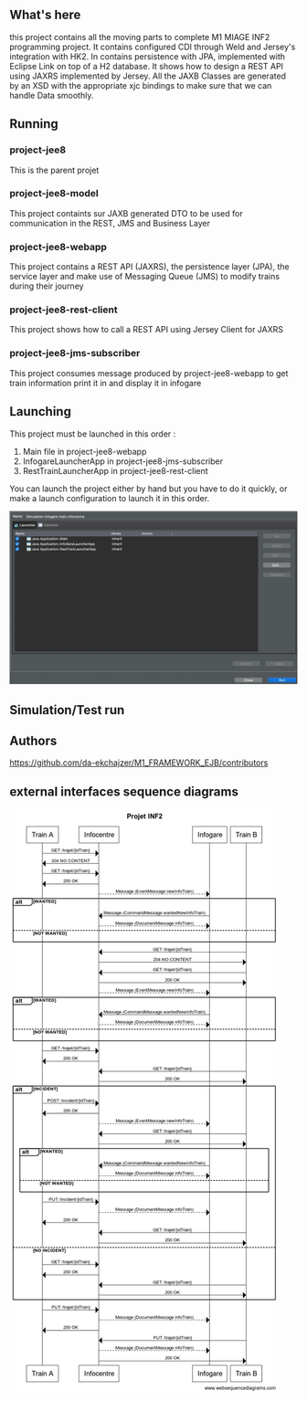 ## What's here

this project contains all the moving parts to complete M1 MIAGE INF2 programming project. It contains configured CDI through Weld and Jersey's integration with HK2. In contains persistence with JPA, implemented with Eclipse Link on top of a H2 database. It shows how to design a REST API using JAXRS implemented by Jersey. All the JAXB Classes are generated by an XSD with the appropriate xjc bindings to make sure that we can handle Data smoothly.



## Running

### project-jee8

This is the parent projet

### project-jee8-model

This project containts sur JAXB generated DTO to be used for communication in the REST, JMS and Business Layer

### project-jee8-webapp

This project contains a REST API (JAXRS), the persistence layer (JPA), the service layer and make use of Messaging Queue (JMS) to modify trains during their journey

### project-jee8-rest-client

This project shows how to call a REST API using Jersey Client for JAXRS

### project-jee8-jms-subscriber

This project consumes message produced by project-jee8-webapp to get train information print it in and display it in infogare

## Launching

This project must be launched in this order : 
1) Main file in project-jee8-webapp
2) InfogareLauncherApp in project-jee8-jms-subscriber
3) RestTrainLauncherApp in project-jee8-rest-client

You can launch the project either by hand but you have to do it quickly, or make a launch configuration to launch it in this order.

![Launch configuration](launch_config.jpeg)

## Simulation/Test run

## Authors
https://github.com/da-ekchajzer/M1_FRAMEWORK_EJB/contributors

## external interfaces sequence diagrams

![](diag_sequence.jpeg)
